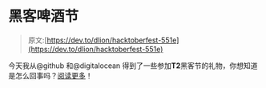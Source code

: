 # 黑客啤酒节

> 原文:[https://dev.to/dlion/hacktoberfest-551e](https://dev.to/dlion/hacktoberfest-551e)

今天我从@github 和@digitalocean 得到了一些参加**T2**黑客节的礼物，你想知道是怎么回事吗？[阅读更多](https://domenicoluciani.com/2018/01/10/hacktoberfest-swag.html)！